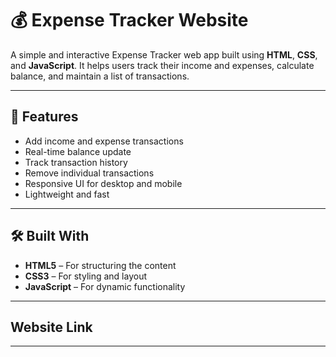 # 💰 Expense Tracker Website

A simple and interactive Expense Tracker web app built using **HTML**, **CSS**, and **JavaScript**. It helps users track their income and expenses, calculate balance, and maintain a list of transactions.

---

## 🚀 Features

- Add income and expense transactions
- Real-time balance update
- Track transaction history
- Remove individual transactions
- Responsive UI for desktop and mobile
- Lightweight and fast

---

## 🛠️ Built With

- **HTML5** – For structuring the content
- **CSS3** – For styling and layout
- **JavaScript** – For dynamic functionality

---

## Website Link


---

